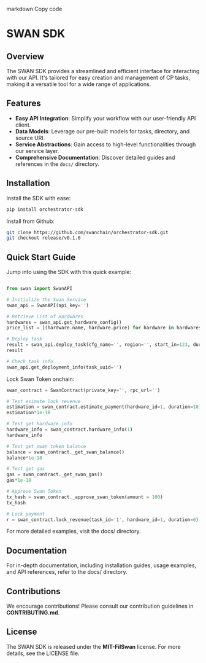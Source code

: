 markdown
Copy code
# SWAN SDK

## Overview

The SWAN SDK provides a streamlined and efficient interface for interacting with our API. It's tailored for easy creation and management of CP tasks, making it a versatile tool for a wide range of applications.

## Features

- **Easy API Integration**: Simplify your workflow with our user-friendly API client.
- **Data Models**: Leverage our pre-built models for tasks, directory, and source URI.
- **Service Abstractions**: Gain access to high-level functionalities through our service layer.
- **Comprehensive Documentation**: Discover detailed guides and references in the `docs/` directory.

## Installation

Install the SDK with ease:

```bash
pip install orchestrator-sdk
```

Install from Github:

```bash
git clone https://github.com/swanchain/orchestrator-sdk.git
git checkout release/v0.1.0
```

## Quick Start Guide
Jump into using the SDK with this quick example:

```python

from swan import SwanAPI

# Initialize the Swan Service
swan_api = SwanAPI(api_key='')

# Retrieve List of Hardwares
hardwares = swan_api.get_hardware_config()
price_list = [(hardware.name, hardware.price) for hardware in hardwares]

# Deploy task
result = swan_api.deploy_task(cfg_name='', region='', start_in=123, duration=123, job_source_uri='', paid=123)
result

# Check task info
swan_api.get_deployment_info(task_uuid='')
```
Lock Swan Token onchain:

```python
swan_contract = SwanContract(private_key='', rpc_url='')

# Test esimate lock revenue
estimation = swan_contract.estimate_payment(hardware_id=1, duration=10)
estimation*1e-18

# Test get hardware info
hardware_info = swan_contract.hardware_info(1)
hardware_info

# Test get swan token balance
balance = swan_contract._get_swan_balance()
balance*1e-18

# Test get gas
gas = swan_contract._get_swan_gas()
gas*1e-18

# Approve Swan Token
tx_hash = swan_contract._approve_swan_token(amount = 100)
tx_hash

# Lock payment
r = swan_contract.lock_revenue(task_id='1', hardware_id=1, duration=0)
```

For more detailed examples, visit the docs/ directory.

## Documentation
For in-depth documentation, including installation guides, usage examples, and API references, refer to the docs/ directory.

## Contributions
We encourage contributions! Please consult our contribution guidelines in **CONTRIBUTING.md**.

## License
The SWAN SDK is released under the **MIT-FilSwan** license. For more details, see the LICENSE file.
